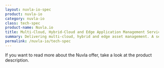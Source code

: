 ```yaml
---
layout: nuvla-io-spec
product: nuvla-io
category: nuvla-io
class: tech-spec
product-name: Nuvla.io
title: Multi-Cloud, Hybrid-Cloud and Edge Application Management Service
summary: Delivering multi-cloud, hybrid and edge asset management. A secure and powerful way to reduce operational costs and improve efficiency.
permalink: /nuvla-io/tech-spec
---
```


If you want to read more about the Nuvla offer, take a look at the product description.
